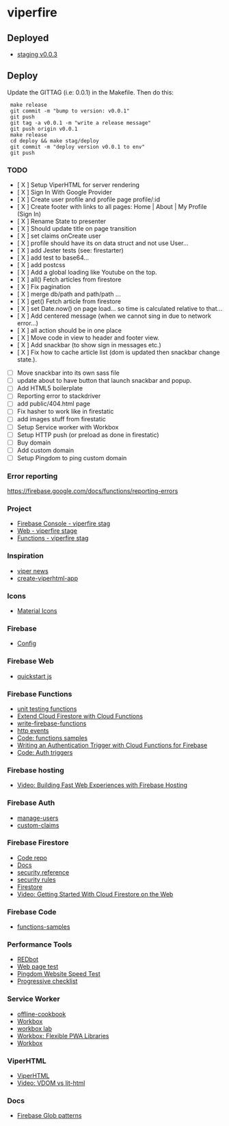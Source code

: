 # viperfire

## Deployed
* [staging v0.0.3](https://viperfire-stag.firebaseapp.com)

## Deploy
Update the GITTAG (i.e: 0.0.1) in the Makefile. Then do this:

```
 make release
 git commit -m "bump to version: v0.0.1"
 git push
 git tag -a v0.0.1 -m "write a release message"
 git push origin v0.0.1
 make release
 cd deploy && make stag/deploy
 git commit -m "deploy version v0.0.1 to env"
 git push
```

### TODO
- [ X ] Setup ViperHTML for server rendering
- [ X ] Sign In With Google Provider
- [ X ] Create user profile and profile page profile/:id
- [ X ] Create footer with links to all pages: Home | About | My Profile (Sign In)
- [ X ] Rename State to presenter
- [ X ] Should update title on page transition
- [ X ] set claims onCreate user
- [ X ] profile should have its on data struct and not use User...
- [ X ] add Jester tests (see: firestarter)
- [ X ] add test to base64...
- [ X ] add postcss
- [ X ] Add a global loading like Youtube on the top.
- [ X ] all() Fetch articles from firestore
- [ X ] Fix pagination
- [ X ] merge db/path and path/path ...
- [ X ] get() Fetch article from firestore
- [ X ] set Date.now() on page load... so time is calculated relative to that...
- [ X ] Add centered message (when we cannot sing in due to network error...)
- [ X ] all action should be in one place
- [ X ] Move code in view to header and footer view.
- [ X ] Add snackbar (to show sign in messages etc.)
- [ X ] Fix how to cache article list (dom is updated then snackbar change state.).
- [ ] Move snackbar into its own sass file
- [ ] update about to have button that launch snackbar and popup.
- [ ] Add HTML5 boilerplate
- [ ] Reporting error to stackdriver
- [ ] add public/404.html page
- [ ] Fix hasher to work like in firestatic
- [ ] add images stuff from firestatic
- [ ] Setup Service worker with Workbox
- [ ] Setup HTTP push (or preload as done in firestatic)
- [ ] Buy domain
- [ ] Add custom domain
- [ ] Setup Pingdom to ping custom domain

### Error reporting
https://firebase.google.com/docs/functions/reporting-errors


### Project
* [Firebase Console - viperfire stag](https://console.firebase.google.com/project/viperfire-stag/overview)
* [Web - viperfire stage](https://viperfire-stag.firebaseapp.com)
* [Functions - viperfire stag](https://us-central1-viperfire-stag.cloudfunctions.net/helloWorld)

### Inspiration
* [viper news](https://github.com/WebReflection/viper-news)
* [create-viperhtml-app](https://github.com/WebReflection/create-viperhtml-app)

### Icons
* [Material Icons](https://material.io/icons/)

### Firebase
* [Config](https://firebase.google.com/docs/hosting/full-config)

### Firebase Web
* [quickstart js](https://github.com/firebase/quickstart-js)

### Firebase Functions
* [unit testing functions](https://firebase.google.com/docs/functions/unit-testing)
* [Extend Cloud Firestore with Cloud Functions](https://firebase.google.com/docs/firestore/extend-with-functions)
* [write-firebase-functions](https://firebase.google.com/docs/functions/write-firebase-functions)
* [http events](https://firebase.google.com/docs/functions/http-events)
* [Code: functions samples](https://github.com/firebase/functions-samples)
* [Writing an Authentication Trigger with Cloud Functions for Firebase ](https://www.youtube.com/watch?v=pADTJA3BoxE)
* [Code: Auth triggers](https://github.com/firebase/functions-samples/blob/master/quickstarts/email-users/functions/index.js)

### Firebase hosting
* [Video: Building Fast Web Experiences with Firebase Hosting](https://www.youtube.com/watch?v=R3v8EcYzf_M)

### Firebase Auth
* [manage-users](https://firebase.google.com/docs/auth/admin/manage-users)
* [custom-claims](https://firebase.google.com/docs/auth/admin/custom-claims)

### Firebase Firestore
* [Code repo](https://github.com/firebase/quickstart-js/tree/master/firestore)
* [Docs](https://firebase.google.com/docs/firestore/)
* [security reference](https://firebase.google.com/docs/firestore/reference/security/)
* [security rules](https://firebase.google.com/docs/firestore/security/secure-data)
* [Firestore ](https://firebase.google.com/docs/firestore/quickstart?authuser=0)
* [Video: Getting Started With Cloud Firestore on the Web](https://www.youtube.com/watch?v=2Vf1D-rUMwE&list=PLl-K7zZEsYLmnJ_FpMOZgyg6XcIGBu2OX)

### Firebase Code
* [functions-samples](https://github.com/firebase/functions-samples)

### Performance Tools
* [REDbot](https://redbot.org/)
* [Web page test](https://www.webpagetest.org/)
* [Pingdom Website Speed Test](https://tools.pingdom.com/)
* [Progressive checklist](https://developers.google.com/web/progressive-web-apps/checklist)

### Service Worker
* [offline-cookbook](https://developers.google.com/web/fundamentals/instant-and-offline/offline-cookbook/)
* [Workbox](https://workboxjs.org/)
* [workbox lab](https://codelabs.developers.google.com/codelabs/workbox-lab/#0)
* [Workbox: Flexible PWA Libraries ](https://www.youtube.com/watch?v=DtuJ55tmjps)
* [Workbox](https://developers.google.com/web/tools/workbox/)

### ViperHTML
* [ViperHTML](https://github.com/unders/mywiki/wiki/ViperHTML)
* [Video: VDOM vs lit-html](https://www.youtube.com/watch?v=uCHZJy2n8Qs)

### Docs
* [Firebase Glob patterns](http://mywiki.wooledge.org/glob)
